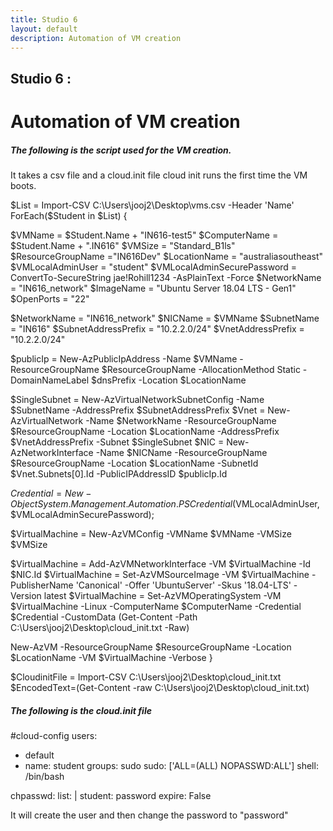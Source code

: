 ```yaml
---
title: Studio 6 
layout: default
description: Automation of VM creation
---
```


## Studio 6 : 
# Automation of VM creation

#### 

##### The following is the script used for the VM creation.
It takes a csv file and a cloud.init file
cloud init runs the first time the VM boots.

$List = Import-CSV C:\Users\jooj2\Desktop\vms.csv -Header 'Name'
ForEach($Student in $List)
{

$VMName = $Student.Name + "IN616-test5"
$ComputerName = $Student.Name + ".IN616"
$VMSize = "Standard_B1ls"
$ResourceGroupName ="IN616Dev"
$LocationName = "australiasoutheast"
$VMLocalAdminUser = "student"
$VMLocalAdminSecurePassword = ConvertTo-SecureString jae!Rohill1234 -AsPlainText -Force
$NetworkName = "IN616_network"
$ImageName = "Ubuntu Server 18.04 LTS - Gen1"
$OpenPorts = "22"




$NetworkName = "IN616_network"
$NICName = $VMName
$SubnetName = "IN616"
$SubnetAddressPrefix = "10.2.2.0/24"
$VnetAddressPrefix = "10.2.2.0/24"

$publicIp = New-AzPublicIpAddress -Name $VMName -ResourceGroupName $ResourceGroupName -AllocationMethod Static -DomainNameLabel $dnsPrefix -Location $LocationName

$SingleSubnet = New-AzVirtualNetworkSubnetConfig -Name $SubnetName -AddressPrefix $SubnetAddressPrefix
$Vnet = New-AzVirtualNetwork -Name $NetworkName -ResourceGroupName $ResourceGroupName -Location $LocationName -AddressPrefix $VnetAddressPrefix -Subnet $SingleSubnet
$NIC = New-AzNetworkInterface -Name $NICName -ResourceGroupName $ResourceGroupName -Location $LocationName -SubnetId $Vnet.Subnets[0].Id -PublicIPAddressID $publicIp.Id

$Credential = New-Object System.Management.Automation.PSCredential ($VMLocalAdminUser, $VMLocalAdminSecurePassword);

$VirtualMachine = New-AzVMConfig -VMName $VMName -VMSize $VMSize

$VirtualMachine = Add-AzVMNetworkInterface -VM $VirtualMachine -Id $NIC.Id
$VirtualMachine = Set-AzVMSourceImage -VM $VirtualMachine -PublisherName 'Canonical' -Offer 'UbuntuServer' -Skus '18.04-LTS' -Version latest
$VirtualMachine = Set-AzVMOperatingSystem -VM $VirtualMachine -Linux -ComputerName $ComputerName -Credential $Credential -CustomData (Get-Content -Path C:\Users\jooj2\Desktop\cloud_init.txt -Raw)


New-AzVM -ResourceGroupName $ResourceGroupName -Location $LocationName -VM $VirtualMachine -Verbose
}

$CloudinitFile = Import-CSV C:\Users\jooj2\Desktop\cloud_init.txt
$EncodedText=(Get-Content -raw C:\Users\jooj2\Desktop\cloud_init.txt)

##### The following is the cloud.init file

#cloud-config
users:
  - default
  - name: student
    groups: sudo
    sudo: ['ALL=(ALL) NOPASSWD:ALL']
    shell: /bin/bash
	
chpasswd:
    list: |
         student: password
    expire: False

It will create the user and then change the password to "password"


